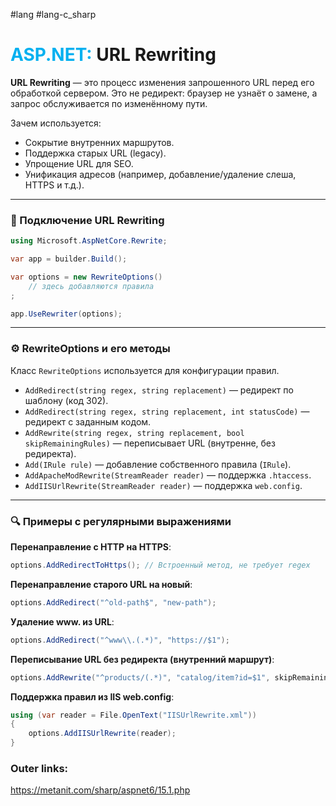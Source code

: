 #lang #lang-c_sharp  
# <font color="#00b0f0">ASP.NET:</font> URL Rewriting

**URL Rewriting** — это процесс изменения запрошенного URL перед его обработкой сервером. 
Это не редирект: браузер не узнаёт о замене, а запрос обслуживается по изменённому пути.

Зачем используется:
- Сокрытие внутренних маршрутов.
- Поддержка старых URL (legacy).
- Упрощение URL для SEO.
- Унификация адресов (например, добавление/удаление слеша, HTTPS и т.д.).

---
### 🧩 Подключение URL Rewriting

```csharp
using Microsoft.AspNetCore.Rewrite;

var app = builder.Build();

var options = new RewriteOptions()
    // здесь добавляются правила
;

app.UseRewriter(options);
```

---

### ⚙️ RewriteOptions и его методы
Класс `RewriteOptions` используется для конфигурации правил.

- `AddRedirect(string regex, string replacement)` — редирект по шаблону (код 302).
- `AddRedirect(string regex, string replacement, int statusCode)` — редирект с заданным кодом.
- `AddRewrite(string regex, string replacement, bool skipRemainingRules)` — переписывает URL (внутренне, без редиректа).
- `Add(IRule rule)` — добавление собственного правила (`IRule`).
- `AddApacheModRewrite(StreamReader reader)` — поддержка `.htaccess`.
- `AddIISUrlRewrite(StreamReader reader)` — поддержка `web.config`.

---

### 🔍 Примеры с регулярными выражениями

**Перенаправление с HTTP на HTTPS**:
```csharp
options.AddRedirectToHttps(); // Встроенный метод, не требует regex
```

**Перенаправление старого URL на новый**:
```csharp
options.AddRedirect("^old-path$", "new-path");
```

**Удаление www. из URL**:
```csharp
options.AddRedirect("^www\\.(.*)", "https://$1");
```

**Переписывание URL без редиректа (внутренний маршрут)**:
```csharp
options.AddRewrite("^products/(.*)", "catalog/item?id=$1", skipRemainingRules: true);
```

**Поддержка правил из IIS web.config**:
```csharp
using (var reader = File.OpenText("IISUrlRewrite.xml"))
{
    options.AddIISUrlRewrite(reader);
}
```

### Outer links:
https://metanit.com/sharp/aspnet6/15.1.php